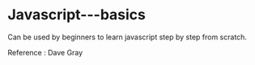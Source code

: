 # Javascript---basics

Can be used by beginners to learn javascript step by step from scratch.

Reference : Dave Gray

